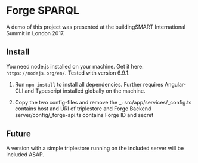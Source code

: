 # Forge SPARQL

A demo of this project was presented at the buildingSMART International Summit in London 2017.

## Install

You need node.js installed on your machine. Get it here: `https://nodejs.org/en/`. Tested with version 6.9.1.

1) Run `npm install` to install all dependencies. Further requires Angular-CLI and Typescript installed globally on the machine.

2) Copy the two config-files and remove the _:
  src/app/services/_config.ts  contains host and URI of triplestore and Forge Backend
  server/config/_forge-api.ts  contains Forge ID and secret
  
## Future

A version with a simple triplestore running on the included server will be included ASAP.
